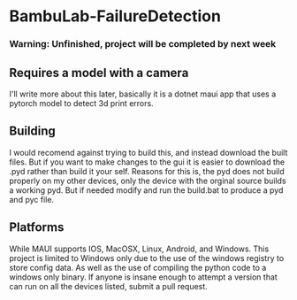 # BambuLab-FailureDetection
<!--META: RepoLoaderTags{PRERELEASE}-->
<!--META: Authors{connor33341}--->
<!--META: EncodingData{Contents: UTF8<string>, MetaData: UTF16<bstring>}-->
### Warning: Unfinished, project will be completed by next week

 Requires a model with a camera
---
 I'll write more about this later, basically it is a dotnet maui app that uses a pytorch model to detect 3d print errors.

  Building
  ---
  I would recomend against trying to build this, and instead download the built files. But if you want to make changes to the gui it is easier to download the .pyd rather than build it your self. Reasons for this is, the pyd does not build properly on my other devices, only the device with the orginal source builds a working pyd. But if needed modify and run the build.bat to produce a pyd and pyc file.

Platforms
---
While MAUI supports IOS, MacOSX, Linux, Android, and Windows. This project is limited to Windows only due to the use of the windows registry to store config data. As well as the use of compiling the python code to a windows only binary. If anyone is insane enough to attempt a version that can run on all the devices listed, submit a pull request.
